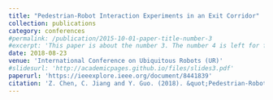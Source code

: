 ```yaml
---
title: "Pedestrian-Robot Interaction Experiments in an Exit Corridor"
collection: publications
category: conferences
#permalink: /publication/2015-10-01-paper-title-number-3
#excerpt: 'This paper is about the number 3. The number 4 is left for future work.'
date: 2018-08-23
venue: 'International Conference on Ubiquitous Robots (UR)'
#slidesurl: 'http://academicpages.github.io/files/slides3.pdf'
paperurl: 'https://ieeexplore.ieee.org/document/8441839'
citation: 'Z. Chen, C. Jiang and Y. Guo. (2018). &quot;Pedestrian-Robot Interaction Experiments in an Exit Corridor.&quot; <i>International Conference on Ubiquitous Robots (UR)</i>. pp 26-30.'
---
```

